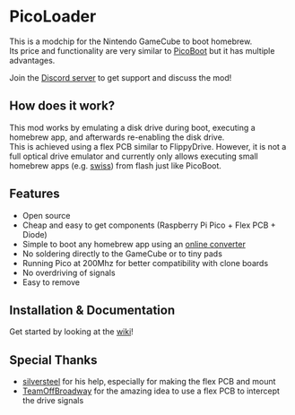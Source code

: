 # PicoLoader
This is a modchip for the Nintendo GameCube to boot homebrew.\
Its price and functionality are very similar to [PicoBoot](https://github.com/webhdx/PicoBoot) but it has multiple advantages.

Join the [Discord server](https://discord.gg/YtA9aU3BKZ) to get support and discuss the mod!

## How does it work?
This mod works by emulating a disk drive during boot, executing a homebrew app, and afterwards re-enabling the disk drive.\
This is achieved using a flex PCB similar to FlippyDrive.
However, it is not a full optical drive emulator and currently only allows executing small homebrew apps (e.g. [swiss](https://github.com/emukidid/swiss-gc)) from flash just like PicoBoot.

## Features
- Open source
- Cheap and easy to get components (Raspberry Pi Pico + Flex PCB + Diode)
- Simple to boot any homebrew app using an [online converter](https://makeo.github.io/PicoLoader/converter/)
- No soldering directly to the GameCube or to tiny pads
- Running Pico at 200Mhz for better compatibility with clone boards
- No overdriving of signals
- Easy to remove

## Installation & Documentation
Get started by looking at the [wiki](https://github.com/makeo/PicoLoader/wiki/)!

## Special Thanks
- [silversteel](https://github.com/silverstee1) for his help, especially for making the flex PCB and mount
- [TeamOffBroadway](https://github.com/OffBroadway) for the amazing idea to use a flex PCB to intercept the drive signals
